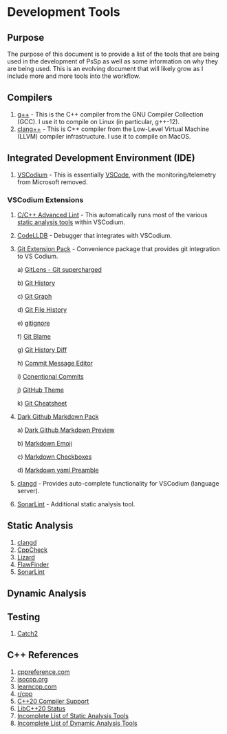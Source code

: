 # Development Tools

## Purpose

The purpose of this document is to provide a list of the tools that are being used in the development of PsSp as well as some information on why they are being used. This is an evolving document that will likely grow as I include more and more tools into the workflow.

## Compilers

1) [g++](https://gcc.gnu.org/) - This is the C++ compiler from the GNU Compiler Collection (GCC). I use it to compile on Linux (in particular, g++-12).
2) [clang++](https://clang.llvm.org/) - This is C++ compiler from the Low-Level Virtual Machine (LLVM) compiler infrastructure. I use it to compile on MacOS.

## Integrated Development Environment (IDE)

1) [VSCodium](https://vscodium.com/) - This is essentially [VSCode](https://code.visualstudio.com/), with the monitoring/telemetry from Microsoft removed.

### VSCodium Extensions

1) [C/C++ Advanced Lint](https://open-vsx.org/extension/jbenden/c-cpp-flylint) - This automatically runs most of the various [static analysis tools](#static-analysis) within VSCodium.
2) [CodeLLDB](https://open-vsx.org/extension/vadimcn/vscode-lldb) - Debugger that integrates with VSCodium.
3) [Git Extension Pack](https://open-vsx.org/extension/sugatoray/vscode-git-extension-pack) - Convenience package that provides git integration to VS Codium.

    a) [GitLens - Git supercharged](https://open-vsx.org/extension/eamodio/gitlens)

    b) [Git History](https://open-vsx.org/extension/donjayamanne/githistory)

    c) [Git Graph](https://open-vsx.org/vscode/item?itemName=mhutchie.git-graph)

    d) [Git File History](https://marketplace.visualstudio.com/items?itemName=pomber.git-file-history)

    e) [gitignore](https://open-vsx.org/extension/codezombiech/gitignore)

    f) [Git Blame](https://open-vsx.org/vscode/item?itemName=waderyan.gitblame)

    g) [Git History Diff](https://marketplace.visualstudio.com/items?itemName=huizhou.githd)

    h) [Commit Message Editor](https://open-vsx.org/extension/adam-bender/commit-message-editor)

    i) [Conentional Commits](https://open-vsx.org/vscode/item?itemName=vivaxy.vscode-conventional-commits)

    j) [GitHub Theme](https://open-vsx.org/extension/GitHub/github-vscode-theme)

    k) [Git Cheatsheet](https://marketplace.visualstudio.com/items?itemName=dzhavat.git-cheatsheet)

4) [Dark Github Markdown Pack](https://open-vsx.org/extension/sndst00m/markdown-github-dark-pack)

    a) [Dark Github Markdown Preview](https://marketplace.visualstudio.com/items?itemName=ozaki.markdown-github-dark)

    b) [Markdown Emoji](https://marketplace.visualstudio.com/items?itemName=bierner.markdown-emoji)

    c) [Markdown Checkboxes](https://marketplace.visualstudio.com/items?itemName=bierner.markdown-checkbox)

    d) [Markdown yaml Preamble](https://marketplace.visualstudio.com/items?itemName=bierner.markdown-yaml-preamble)

5) [clangd](https://open-vsx.org/extension/llvm-vs-code-extensions/vscode-clangd) - Provides auto-complete functionality for VSCodium (language server).

6) [SonarLint](https://open-vsx.org/extension/SonarSource/sonarlint-vscode) - Additional static analysis tool.

## Static Analysis

1) [clangd](https://clangd.llvm.org/)
2) [CppCheck](https://cppcheck.sourceforge.io/)
3) [Lizard](https://github.com/terryyin/lizard)
4) [FlawFinder](https://dwheeler.com/flawfinder/)
5) [SonarLint](https://docs.sonarcloud.io/improving/sonarlint/)

## Dynamic Analysis

## Testing

1) [Catch2](https://github.com/catchorg/Catch2)

## C++ References

1) [cppreference.com](https://en.cppreference.com/w/)
2) [isocpp.org](https://isocpp.org/)
3) [learncpp.com](https://www.learncpp.com/)
4) [r/cpp](https://www.reddit.com/r/cpp)
5) [C++20 Compiler Support](https://en.cppreference.com/w/cpp/compiler_support/20)
6) [LibC++20 Status](https://libcxx.llvm.org/Status/Cxx20.html)
7) [Incomplete List of Static Analysis Tools](https://github.com/analysis-tools-dev/static-analysis#cpp)
8) [Incomplete List of Dynamic Analysis Tools](https://github.com/analysis-tools-dev/dynamic-analysis#cpp)

